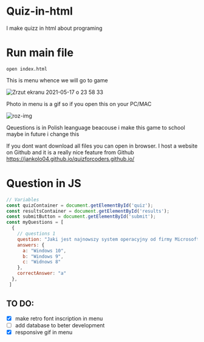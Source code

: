 # Quiz-in-html

I make quizz in html about programing

# Run main file

```
open index.html
```

This is menu whence we will go to game 

![Zrzut ekranu 2021-05-17 o 23 58 33](https://user-images.githubusercontent.com/76879087/118562011-39dbf700-b76c-11eb-9b50-a9e9fce51137.png)

Photo in menu is a gif so if you open this on your PC/MAC

![roz-img](https://user-images.githubusercontent.com/76879087/117876322-8b374280-b2a3-11eb-8f21-2f3ddadd5826.png)

Qeuestions is in Polish leanguage beacouse i make this game to school maybe in future i change this

If you dont want download all files you can open in browser. I host a website on Github and it is a really nice feature from Github
https://jankolo04.github.io/quizforcoders.github.io/

# Question in JS 

  ``` Javascript
  // Variables
  const quizContainer = document.getElementById('quiz');
  const resultsContainer = document.getElementById('results');
  const submitButton = document.getElementById('submit');
  const myQuestions = [
    {
      // questions 1
      question: "Jaki jest najnowszy system operacyjny od firmy Microsoft ?",
      answers: {
        a: "Windows 10",
        b: "Windows 9",
        c: "Widnows 8"
      },
      correctAnswer: "a"
    },
   ]
  ```

TO DO:
------
- [x] make retro font inscription in menu 
- [ ] add database to beter development 
- [x] responsive gif in menu
